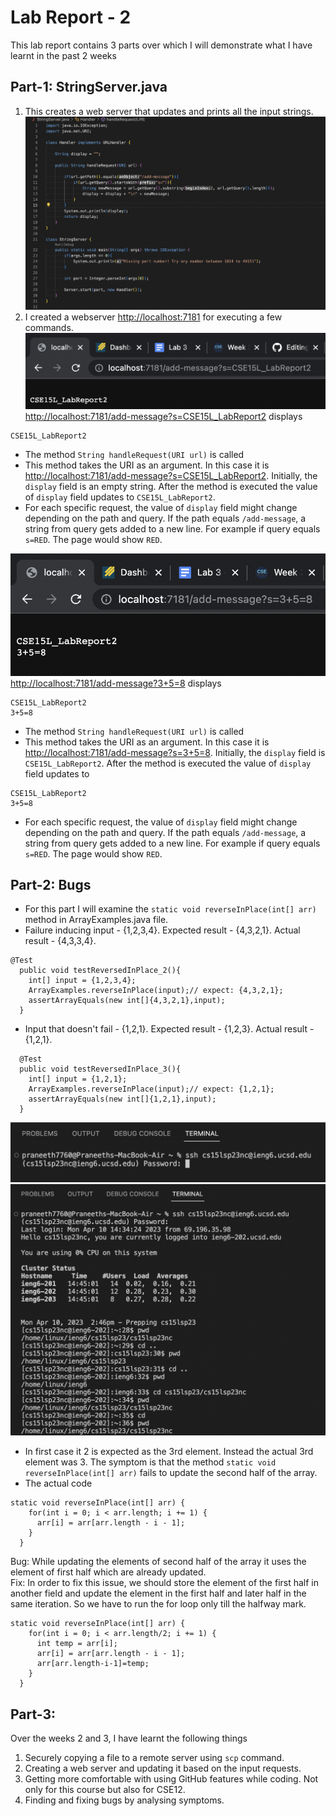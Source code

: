 # Lab Report - 2
This lab report contains 3 parts over which I will demonstrate what I have learnt in the past 2 weeks
## Part-1: StringServer.java
1. This creates a web server that updates and prints all the input strings.
![StringServer.java](S1.png)
2. I created a webserver <http://localhost:7181> for executing a few commands.
![](S2.png) 
<http://localhost:7181/add-message?s=CSE15L_LabReport2> displays 
```
CSE15L_LabReport2
```
* The method ```String handleRequest(URI url)``` is called
* This method takes the URI as an argument. In this case it is <http://localhost:7181/add-message?s=CSE15L_LabReport2>. Initially, the ```display``` field is an empty string. After the method is executed the value of ```display``` field updates to ```CSE15L_LabReport2```.
* For each specific request, the value of ```display``` field might change depending on the path and query. If the path equals ```/add-message```, a string from query gets added to a new line. For example if query equals ```s=RED```. The page would show ```RED```.

![](S3.png)
<http://localhost:7181/add-message?3+5=8> displays 
``` 
CSE15L_LabReport2
3+5=8
```    
* The method ```String handleRequest(URI url)``` is called
*  This method takes the URI as an argument. In this case it is <http://localhost:7181/add-message?s=3+5=8>. Initially, the ```display``` field is ``` CSE15L_LabReport2```. After the method is executed the value of ```display``` field updates to 
```
CSE15L_LabReport2
3+5=8
```
*  For each specific request, the value of ```display``` field might change depending on the path and query. If the path equals ```/add-message```, a string from query gets added to a new line. For example if query equals ```s=RED```. The page would show ```RED```.

## Part-2: Bugs
* For this part I will examine the ```static void reverseInPlace(int[] arr)``` method in ArrayExamples.java file.
* Failure inducing input - {1,2,3,4}. Expected result - {4,3,2,1}. Actual result - {4,3,3,4}.
```
@Test
  public void testReversedInPlace_2(){
    int[] input = {1,2,3,4};
    ArrayExamples.reverseInPlace(input);// expect: {4,3,2,1};
    assertArrayEquals(new int[]{4,3,2,1},input);
  }
```  
* Input that doesn't fail - {1,2,1}. Expected result - {1,2,3}. Actual result - {1,2,1}.
```
  @Test
  public void testReversedInPlace_3(){
    int[] input = {1,2,1};
    ArrayExamples.reverseInPlace(input);// expect: {1,2,1};
    assertArrayEquals(new int[]{1,2,1},input);
  }
```  
![](S4.png) ![](S5.png)
* In first case it 2 is expected as the 3rd element. Instead the actual 3rd element was 3. The symptom is that the method ```static void reverseInPlace(int[] arr)``` fails to update the second half of the array.
* The actual code
```
static void reverseInPlace(int[] arr) {
    for(int i = 0; i < arr.length; i += 1) {
      arr[i] = arr[arr.length - i - 1]; 
    }
  }
```
Bug: While updating the elements of second half of the array it uses the element of first half which are already updated.\
Fix: In order to fix this issue, we should store the element of the first half in another field and update the element in the first half and later half in the same iteration. So we have to run the for loop only till the halfway mark.
```
static void reverseInPlace(int[] arr) {
    for(int i = 0; i < arr.length/2; i += 1) {
      int temp = arr[i];
      arr[i] = arr[arr.length - i - 1];
      arr[arr.length-i-1]=temp;
    }
  }
```

## Part-3:
Over the weeks 2 and 3, I have learnt the following things
1. Securely copying a file to a remote server using ```scp``` command.
2. Creating a web server and updating it based on the input requests.
3. Getting more comfortable with using GitHub features while coding. Not only for this course but also for CSE12.
4. Finding and fixing bugs by analysing symptoms.
